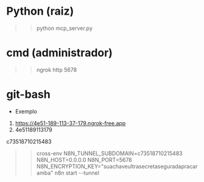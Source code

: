 # Python (raiz)
>> python mcp_server.py

# cmd (administrador)
>> ngrok http 5678


# git-bash

- Exemplo
1. https://4e51-189-113-37-179.ngrok-free.app
2. 4e51189113179

c73518710215483

>> cross-env N8N_TUNNEL_SUBDOMAIN=c73518710215483 N8N_HOST=0.0.0.0 N8N_PORT=5678 N8N_ENCRYPTION_KEY="suachaveultrasecretaseguradapracaramba" n8n start --tunnel
